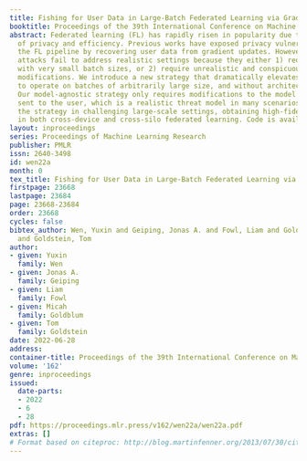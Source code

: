 ```yaml
---
title: Fishing for User Data in Large-Batch Federated Learning via Gradient Magnification
booktitle: Proceedings of the 39th International Conference on Machine Learning
abstract: Federated learning (FL) has rapidly risen in popularity due to its promise
  of privacy and efficiency. Previous works have exposed privacy vulnerabilities in
  the FL pipeline by recovering user data from gradient updates. However, existing
  attacks fail to address realistic settings because they either 1) require toy settings
  with very small batch sizes, or 2) require unrealistic and conspicuous architecture
  modifications. We introduce a new strategy that dramatically elevates existing attacks
  to operate on batches of arbitrarily large size, and without architectural modifications.
  Our model-agnostic strategy only requires modifications to the model parameters
  sent to the user, which is a realistic threat model in many scenarios. We demonstrate
  the strategy in challenging large-scale settings, obtaining high-fidelity data extraction
  in both cross-device and cross-silo federated learning. Code is available at https://github.com/JonasGeiping/breaching.
layout: inproceedings
series: Proceedings of Machine Learning Research
publisher: PMLR
issn: 2640-3498
id: wen22a
month: 0
tex_title: Fishing for User Data in Large-Batch Federated Learning via Gradient Magnification
firstpage: 23668
lastpage: 23684
page: 23668-23684
order: 23668
cycles: false
bibtex_author: Wen, Yuxin and Geiping, Jonas A. and Fowl, Liam and Goldblum, Micah
  and Goldstein, Tom
author:
- given: Yuxin
  family: Wen
- given: Jonas A.
  family: Geiping
- given: Liam
  family: Fowl
- given: Micah
  family: Goldblum
- given: Tom
  family: Goldstein
date: 2022-06-28
address:
container-title: Proceedings of the 39th International Conference on Machine Learning
volume: '162'
genre: inproceedings
issued:
  date-parts:
  - 2022
  - 6
  - 28
pdf: https://proceedings.mlr.press/v162/wen22a/wen22a.pdf
extras: []
# Format based on citeproc: http://blog.martinfenner.org/2013/07/30/citeproc-yaml-for-bibliographies/
---
```

